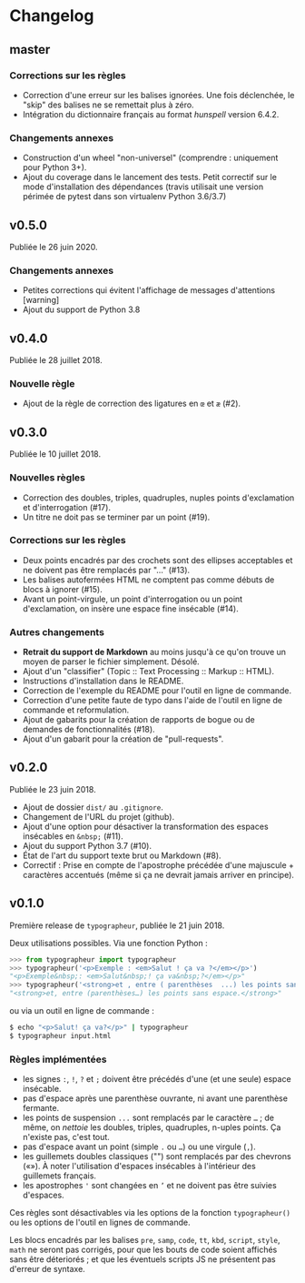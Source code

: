 # Changelog

## master

### Corrections sur les règles

* Correction d'une erreur sur les balises ignorées. Une fois déclenchée, le "skip" des balises ne se remettait plus à zéro.
* Intégration du dictionnaire français au format _hunspell_ version 6.4.2.

### Changements annexes

* Construction d'un wheel "non-universel" (comprendre : uniquement pour Python 3+).
* Ajout du coverage dans le lancement des tests. Petit correctif sur le mode d'installation des dépendances (travis utilisait une version périmée de pytest dans son virtualenv Python 3.6/3.7)

## v0.5.0

Publiée le 26 juin 2020.

### Changements annexes

* Petites corrections qui évitent l'affichage de messages d'attentions [warning]
* Ajout du support de Python 3.8

## v0.4.0

Publiée le 28 juillet 2018.

### Nouvelle règle

* Ajout de la règle de correction des ligatures en `œ` et `æ` (#2).

## v0.3.0

Publiée le 10 juillet 2018.

### Nouvelles règles

* Correction des doubles, triples, quadruples, nuples points d'exclamation et d'interrogation (#17).
* Un titre ne doit pas se terminer par un point (#19).

### Corrections sur les règles

* Deux points encadrés par des crochets sont des ellipses acceptables et ne doivent pas être remplacés par "…" (#13).
* Les balises autofermées HTML ne comptent pas comme débuts de blocs à ignorer (#15).
* Avant un point-virgule, un point d'interrogation ou un point d'exclamation, on insère une espace fine insécable (#14).

### Autres changements

* **Retrait du support de Markdown** au moins jusqu'à ce qu'on trouve un moyen de parser le fichier simplement. Désolé.
* Ajout d'un "classifier" (Topic :: Text Processing :: Markup :: HTML).
* Instructions d'installation dans le README.
* Correction de l'exemple du README pour l'outil en ligne de commande.
* Correction d'une petite faute de typo dans l'aide de l'outil en ligne de commande et reformulation.
* Ajout de gabarits pour la création de rapports de bogue ou de demandes de fonctionnalités (#18).
* Ajout d'un gabarit pour la création de "pull-requests".

## v0.2.0

Publiée le 23 juin 2018.

* Ajout de dossier ``dist/`` au ``.gitignore``.
* Changement de l'URL du projet (github).
* Ajout d'une option pour désactiver la transformation des espaces insécables en ``&nbsp;`` (#11).
* Ajout du support Python 3.7 (#10).
* État de l'art du support texte brut ou Markdown (#8).
* Correctif : Prise en compte de l'apostrophe précédée d'une majuscule + caractères accentués (même si ça ne devrait jamais arriver en principe).

## v0.1.0

Première release de ``typographeur``, publiée le 21 juin 2018.

Deux utilisations possibles. Via une fonction Python :

```python
>>> from typographeur import typographeur
>>> typographeur('<p>Exemple : <em>Salut ! ça va ?</em></p>')
"<p>Exemple&nbsp;: <em>Salut&nbsp;! ça va&nbsp;?</em></p>"
>>> typographeur('<strong>et , entre ( parenthèses  ...) les points sans espace  .</strong>')
"<strong>et, entre (parenthèses…) les points sans espace.</strong>"
```

ou via un outil en ligne de commande :

```sh
$ echo "<p>Salut! ça va?</p>" | typographeur
$ typographeur input.html
```

### Règles implémentées

* les signes `:`, `!`, `?` et `;` doivent être précédés d'une (et une seule) espace insécable.
* pas d'espace après une parenthèse ouvrante, ni avant une parenthèse fermante.
* les points de suspension `...` sont remplacés par le caractère `…` ; de même, on *nettoie* les doubles, triples, quadruples, n-uples points. Ça n'existe pas, c'est tout.
* pas d'espace avant un point (simple `.` ou `…`) ou une virgule (`,`).
* les guillemets doubles classiques ("") sont remplacés par des chevrons («»). À noter l'utilisation d'espaces insécables à l'intérieur des guillemets français.
* les apostrophes `'` sont changées en `’` et ne doivent pas être suivies d'espaces.

Ces règles sont désactivables via les options de la fonction ``typographeur()`` ou les options de l'outil en lignes de commande.

Les blocs encadrés par les balises `pre`, `samp`, `code`, `tt`, `kbd`, `script`, `style`, `math` ne seront pas corrigés, pour que les bouts de code soient affichés sans être déteriorés ; et que les éventuels scripts JS ne présentent pas d'erreur de syntaxe.

